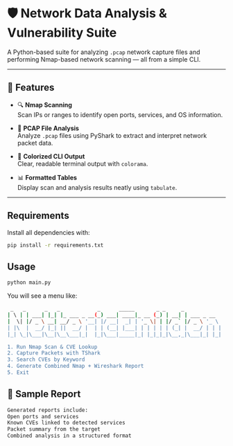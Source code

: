# 🛡️ Network Data Analysis & Vulnerability Suite

A Python-based suite for analyzing `.pcap` network capture files and performing Nmap-based network scanning — all from a simple CLI.

---

## 🚀 Features

- 🔍 **Nmap Scanning**  
  Scan IPs or ranges to identify open ports, services, and OS information.

- 📁 **PCAP File Analysis**  
  Analyze `.pcap` files using PyShark to extract and interpret network packet data.

- 🎨 **Colorized CLI Output**  
  Clear, readable terminal output with `colorama`.

- 📊 **Formatted Tables**  
  Display scan and analysis results neatly using `tabulate`.

---

## Requirements

Install all dependencies with:
```bash
pip install -r requirements.txt
```
## Usage
```bash
python main.py
```
You will see a menu like:
```bash
 _   _      _   _            _      _____       _ _     _
| \ | | ___| |_| |_ ___ _ __(_) ___| ____|_ __ (_) | __| | ___ _ __  
|  \| |/ _ \ __| __/ _ \ '__| |/ __|  _| | '_ \| | |/ _` |/ _ \ '_ \ 
| |\  |  __/ |_| ||  __/ |  | | (__| |___| | | | | | (_| |  __/ | | |
|_| \_|\___|\__|\__\___|_|  |_|\___|_____|_| |_|_|_|\__,_|\___|_| |_|

1. Run Nmap Scan & CVE Lookup
2. Capture Packets with TShark
3. Search CVEs by Keyword
4. Generate Combined Nmap + Wireshark Report
5. Exit
```
## 📄 Sample Report
```bash
Generated reports include:
Open ports and services
Known CVEs linked to detected services
Packet summary from the target
Combined analysis in a structured format
```
